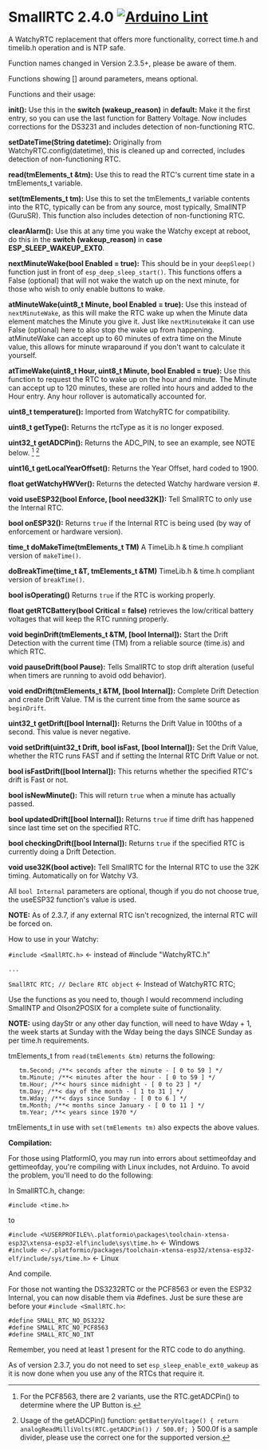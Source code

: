 # SmallRTC 2.4.0  [![Arduino Lint](https://github.com/GuruSR/SmallRTC/actions/workflows/main.yml/badge.svg)](https://github.com/GuruSR/SmallRTC/actions/workflows/main.yml)
A WatchyRTC replacement that offers more functionality, correct time.h and timelib.h operation and is NTP safe.

Function names changed in Version 2.3.5+, please be aware of them.

Functions showing [] around parameters, means optional.

Functions and their usage:

**init():**  Use this in the **switch (wakeup_reason)** in **default:**  Make it the first entry, so you can use the last function for Battery Voltage.  Now includes corrections for the DS3231 and includes detection of non-functioning RTC.

**setDateTime(String datetime):**  Originally from WatchyRTC.config(datetime), this is cleaned up and corrected, includes detection of non-functioning RTC.

**read(tmElements_t &tm):**  Use this to read the RTC's current time state in a tmElements_t variable.

**set(tmElements_t tm):**  Use this to set the tmElements_t variable contents into the RTC, typically can be from any source, most typically, SmallNTP (GuruSR).  This function also includes detection of non-functioning RTC.

**clearAlarm():**  Use this at any time you wake the Watchy except at reboot, do this in the **switch (wakeup_reason)** in **case ESP_SLEEP_WAKEUP_EXT0**.

**nextMinuteWake(bool Enabled = true):**  This should be in your `deepSleep()` function just in front of `esp_deep_sleep_start()`.  This functions offers a False (optional) that will not wake the watch up on the next minute, for those who wish to only enable buttons to wake.

**atMinuteWake(uint8_t Minute, bool Enabled = true):**
Use this instead of `nextMinuteWake`, as this will make the RTC wake up when the Minute data element matches the Minute you give it.  Just like `nextMinuteWake` it can use False (optional) here to also stop the wake up from happening.  atMinuteWake can accept up to 60 minutes of extra time on the Minute value, this allows for minute wraparound if you don't want to calculate it yourself.

**atTimeWake(uint8_t Hour, uint8_t Minute, bool Enabled = true):**
Use this function to request the RTC to wake up on the hour and minute.  The Minute can accept up to 120 minutes, these are rolled into hours and added to the Hour entry.  Any hour rollover is automatically accounted for.

**uint8_t temperature():** Imported from WatchyRTC for compatibility.

**uint8_t getType():**  Returns the rtcType as it is no longer exposed.

**uint32_t getADCPin():**  Returns the ADC_PIN, to see an example, see NOTE below. [^1] [^2]

**uint16_t getLocalYearOffset():**  Returns the Year Offset, hard coded to 1900.

**float getWatchyHWVer():**  Returns the detected Watchy hardware version #.

**void useESP32(bool Enforce, [bool need32K]):**  Tell SmallRTC to only use the Internal RTC.

**bool onESP32():**  Returns `true` if the Internal RTC is being used (by way of enforcement or hardware version).

**time_t doMakeTime(tmElements_t TM)** A TimeLib.h & time.h compliant version of `makeTime()`.

**doBreakTime(time_t &T, tmElements_t &TM)**  TimeLib.h & time.h compliant version of `breakTime()`.

**bool isOperating()** Returns `true` if the RTC is working properly.

**float getRTCBattery(bool Critical = false)** retrieves the low/critical battery voltages that will keep the RTC running properly.

**void beginDrift(tmElements_t &TM, [bool Internal]):**  Start the Drift Detection with the current time (TM) from a reliable source (time.is) and which RTC.

**void pauseDrift(bool Pause):**  Tells SmallRTC to stop drift alteration (useful when timers are running to avoid odd behavior).

**void endDrift(tmElements_t &TM, [bool Internal]):**  Complete Drift Detection and create Drift Value.  TM is the current time from the same source as `beginDrift`.

**uint32_t getDrift([bool Internal]):**  Returns the Drift Value in 100ths of a second.  This value is never negative.

**void setDrift(uint32_t Drift, bool isFast, [bool Internal]):**  Set the Drift Value, whether the RTC runs FAST and if setting the Internal RTC Drift Value or not.

**bool isFastDrift([bool Internal]):**  This returns whether the specified RTC's drift is Fast or not.

**bool isNewMinute():**  This will return `true` when a minute has actually passed.

**bool updatedDrift([bool Internal]):**  Returns `true` if time drift has happened since last time set on the specified RTC.

**bool checkingDrift([bool Internal]):**  Returns `true` if the specified RTC is currently doing a Drift Detection.

**void use32K(bool active):**  Tell SmallRTC for the Internal RTC to use the 32K timing.  Automatically on for Watchy V3.

[^2]:  Usage of the getADCPin() function:   `getBatteryVoltage() { return analogReadMilliVolts(RTC.getADCPin()) / 500.0f; }`  500.0f is a sample divider, please use the correct one for the supported version.

[^1]:  For the PCF8563, there are 2 variants, use the RTC.getADCPin() to determine where the UP Button is.

All `bool Internal` parameters are optional, though if you do not choose true, the useESP32 function's value is used.

**NOTE:**  As of 2.3.7, if any external RTC isn't recognized, the internal RTC will be forced on.

How to use in your Watchy:

`#include <SmallRTC.h>` <- instead of #include "WatchyRTC.h"

`...`

`SmallRTC RTC; // Declare RTC object` <- Instead of WatchyRTC RTC;

Use the functions as you need to, though I would recommend including SmallNTP and Olson2POSIX for a complete suite of functionality.

**NOTE:**  using dayStr or any other day function, will need to have Wday + 1, the week starts at Sunday with the Wday being the days SINCE Sunday as per time.h requirements.

tmElements_t from `read(tmElements &tm)` returns the following:

```
   tm.Second; /**< seconds after the minute - [ 0 to 59 ] */
   tm.Minute; /**< minutes after the hour - [ 0 to 59 ] */
   tm.Hour; /**< hours since midnight - [ 0 to 23 ] */
   tm.Day; /**< day of the month - [ 1 to 31 ] */
   tm.Wday; /**< days since Sunday - [ 0 to 6 ] */
   tm.Month; /**< months since January - [ 0 to 11 ] */
   tm.Year; /**< years since 1970 */
```

tmElements_t in use with `set(tmElements tm)` also expects the above values.

**Compilation:**

For those using PlatformIO, you may run into errors about settimeofday and gettimeofday, you're compiling with Linux includes, not Arduino.  To avoid the problem, you'll need to do the following:

In SmallRTC.h, change:

`#include <time.h>`
  
to 
  
`#include <%USERPROFILE%\.platformio\packages\toolchain-xtensa-esp32\xtensa-esp32-elf\include\sys\time.h>`  <- Windows  
`#include <~/.platformio/packages/toolchain-xtensa-esp32/xtensa-esp32-elf/include/sys/time.h>`  <- Linux

And compile.

For those not wanting the DS3232RTC or the PCF8563 or even the ESP32 Internal, you can now disable them via #defines.
Just be sure these are before your `#include <SmallRTC.h>`:

`#define SMALL_RTC_NO_DS3232`  
`#define SMALL_RTC_NO_PCF8563`  
`#define SMALL_RTC_NO_INT`

Remember, you need at least 1 present for the RTC code to do anything.

As of version 2.3.7, you do not need to set `esp_sleep_enable_ext0_wakeup` as it is now done when you use any of the RTCs that require it.
